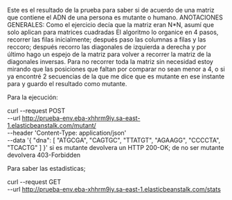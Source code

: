Este es el resultado de la prueba para saber si de acuerdo de una matriz que contiene el ADN de una persona es mutante o humano.
ANOTACIONES GENERALES:
Como el ejercicio decía que la matriz eran N*N, asumí que solo aplican para matrices cuadradas
El algoritmo lo organice en 4 pasos, recorrer las filas inicialmente; después paso las columnas a filas y las reccoro; después recorro las diagonales de izquierda a derecha y por último hago un espejo de la matriz para volver a recorrer la matriz de la diagonales inversas.
Para no recorrer toda la matriz sin necesidad estoy mirando que las posiciones que faltan por comparar no sean menor a 4, o si ya encontré 2 secuencias de la que me dice que es mutante en ese instante para y guardo el resultado como mutante.


Para la ejecución: 

curl --request POST \
  --url http://prueba-env.eba-xhhrm9iy.sa-east-1.elasticbeanstalk.com/mutant/ \
  --header 'Content-Type: application/json' \
  --data '{
	"dna": [
		"ATGCGA",
		"CAGTGC",
		"TTATGT",
		"AGAAGG",
		"CCCCTA",
		"TCACTG"
	]
}'
si es  mutante devolvera un HTTP 200-OK; de no ser mutante devolvera 403-Forbidden

Para saber las estadisticas;

curl --request GET \
  --url http://prueba-env.eba-xhhrm9iy.sa-east-1.elasticbeanstalk.com/stats
  
  



